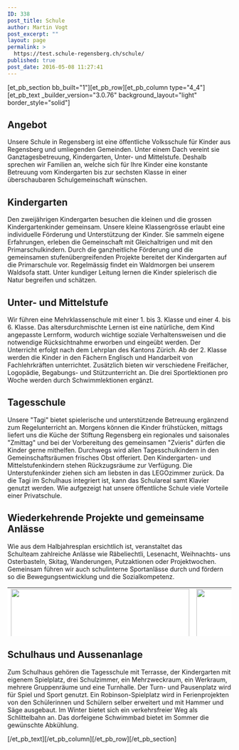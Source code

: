 ```yaml
---
ID: 338
post_title: Schule
author: Martin Vogt
post_excerpt: ""
layout: page
permalink: >
  https://test.schule-regensberg.ch/schule/
published: true
post_date: 2016-05-08 11:27:41
---
```

[et_pb_section bb_built="1"][et_pb_row][et_pb_column type="4_4"][et_pb_text _builder_version="3.0.76" background_layout="light" border_style="solid"]
<h2>Angebot</h2>
Unsere Schule in Regensberg ist eine öffentliche Volksschule für Kinder aus Regensberg und umliegenden Gemeinden. Unter einem Dach vereint sie Ganztagesbetreuung, Kindergarten, Unter- und Mittelstufe. Deshalb sprechen wir Familien an, welche sich für Ihre Kinder eine konstante Betreuung vom Kindergarten bis zur sechsten Klasse in einer überschaubaren Schulgemeinschaft wünschen.
<h2>Kindergarten</h2>
Den zweijährigen Kindergarten besuchen die kleinen und die grossen Kindergartenkinder gemeinsam. Unsere kleine Klassengrösse erlaubt eine individuelle Förderung und Unterstützung der Kinder. Sie sammeln eigene Erfahrungen, erleben die Gemeinschaft mit Gleichaltrigen und mit den Primarschulkindern. Durch die ganzheitliche Förderung und die gemeinsamen stufenübergreifenden Projekte bereitet der Kindergarten auf die Primarschule vor. Regelmässig findet ein Waldmorgen bei unserem Waldsofa statt. Unter kundiger Leitung lernen die Kinder spielerisch die Natur begreifen und schätzen.
<h2>Unter- und Mittelstufe</h2>
Wir führen eine Mehrklassenschule mit einer 1. bis 3. Klasse und einer 4. bis 6. Klasse. Das altersdurchmischte Lernen ist eine natürliche, dem Kind angepasste Lernform, wodurch wichtige soziale Verhaltensweisen und die notwendige Rücksichtnahme erworben und eingeübt werden. Der Unterricht erfolgt nach dem Lehrplan des Kantons Zürich. Ab der 2. Klasse werden die Kinder in den Fächern Englisch und Handarbeit von Fachlehrkräften unterrichtet. Zusätzlich bieten wir verschiedene Freifächer, Logopädie, Begabungs- und Stützunterricht an. Die drei Sportlektionen pro Woche werden durch Schwimmlektionen ergänzt.
<h2>Tagesschule</h2>
Unsere "Tagi" bietet spielerische und unterstützende Betreuung ergänzend zum Regelunterricht an. Morgens können die Kinder frühstücken, mittags liefert uns die Küche der Stiftung Regensberg ein regionales und saisonales "Zmittag" und bei der Vorbereitung des gemeinsamen "Zvieris" dürfen die Kinder gerne mithelfen. Durchwegs wird allen Tagesschulkindern in den Gemeinschaftsräumen frisches Obst offeriert. Den Kindergarten- und Mittelstufenkindern stehen Rückzugsräume zur Verfügung. Die Unterstufenkinder ziehen sich am liebsten in das LEGOzimmer zurück. Da die Tagi im Schulhaus integriert ist, kann das Schulareal samt Klavier genutzt werden. Wie aufgezeigt hat unsere öffentliche Schule viele Vorteile einer Privatschule.
<h2>Wiederkehrende Projekte und gemeinsame Anlässe</h2>
Wie aus dem Halbjahresplan ersichtlich ist, veranstaltet das Schulteam zahlreiche Anlässe wie Räbeliechtli, Lesenacht, Weihnachts- uns Osterbasteln, Skitag, Wanderungen, Putzaktionen oder Projektwochen. Gemeinsam führen wir auch schulinterne Sportanlässe durch und fördern so die Bewegungsentwicklung und die Sozialkompetenz.
<table style="height: 109px; background-color: #fff;" width="100%">
<tbody>
<tr style="height: 263.062px;">
<td style="width: 391px; height: 263.062px;"><img class="wp-image-742 alignright" src="http://schule-regensberg.ch/wp-content/uploads/2016/12/20161111-193048-18828-450x300.jpg" alt="" width="401" height="267" /></td>
<td style="width: 396px; height: 263.062px;"><img class="wp-image-735 alignleft" src="http://schule-regensberg.ch/wp-content/uploads/2016/12/20161101-180527-18821-450x300.jpg" alt="" width="401" height="267" /></td>
</tr>
</tbody>
</table>
<h2>Schulhaus und Aussenanlage</h2>
Zum Schulhaus gehören die Tagesschule mit Terrasse, der Kindergarten mit eigenem Spielplatz, drei Schulzimmer, ein Mehrzweckraum, ein Werkraum, mehrere Gruppenräume und eine Turnhalle. Der Turn- und Pausenplatz wird für Spiel und Sport genutzt. Ein Robinson-Spielplatz wird in Ferienprojekten von den Schülerinnen und Schülern selber erweitert und mit Hammer und Säge ausgebaut. Im Winter bietet sich ein verkehrsfreier Weg als Schlittelbahn an. Das dorfeigene Schwimmbad bietet im Sommer die gewünschte Abkühlung.

[/et_pb_text][/et_pb_column][/et_pb_row][/et_pb_section]